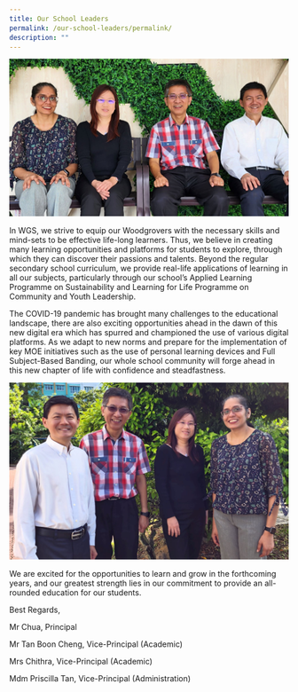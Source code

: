 ```yaml
---
title: Our School Leaders
permalink: /our-school-leaders/permalink/
description: ""
---
```

![](/images/School%20leaders/school%20leaders_2023.jpg)


In WGS, we strive to equip our Woodgrovers with the necessary skills and mind-sets to be effective life-long learners. Thus, we believe in creating many learning opportunities and platforms for students to explore, through which they can discover their passions and talents. Beyond the regular secondary school curriculum, we provide real-life applications of learning in all our subjects, particularly through our school’s Applied Learning Programme on Sustainability and Learning for Life Programme on Community and Youth Leadership.

The COVID-19 pandemic has brought many challenges to the educational landscape, there are also exciting opportunities ahead in the dawn of this new digital era which has spurred and championed the use of various digital platforms. As we adapt to new norms and prepare for the implementation of key MOE initiatives such as the use of personal learning devices and Full Subject-Based Banding, our whole school community will forge ahead in this new chapter of life with confidence and steadfastness.

![](/images/School%20leaders/sl%20v3%20(2).jpg)

We are excited for the opportunities to learn and grow in the forthcoming years, and our greatest strength lies in our commitment to provide an all-rounded education for our students.

Best Regards,

Mr Chua, Principal

Mr Tan Boon Cheng, Vice-Principal (Academic)

Mrs Chithra, Vice-Principal (Academic)

Mdm Priscilla Tan, Vice-Principal (Administration)